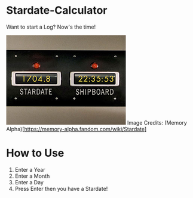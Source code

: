 # Stardate-Calculator
Want to start a Log? Now's the time!

![alt text](Image/Stardate.jpg)
Image Credits: (Memory Alpha)[https://memory-alpha.fandom.com/wiki/Stardate]

# How to Use

1. Enter a Year
2. Enter a Month
3. Enter a Day
4. Press Enter then you have a Stardate!
